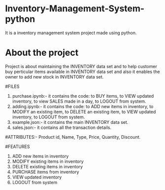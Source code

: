 # Inventory-Management-System-python
  It is a inventory management system  project made using python.

# About the project
  Project is about maintaining the INVENTORY data set and to help customer buy perticular items available in INVENTORY data set and also it enables the owner to add new stock in     INVENTORY data set. 

#FILES
  1) purchase.ipynb:- it contains the code: to BUY items, to VIEW updated inventory, to view SALES made in a day, to LOGOUT from system.
  2) adding.ipynb:- it contains the code:  to ADD new items in inventory, to MODIFY an existing item, to DELETE an existing item, to VIEW updated inventory, to LOGOUT from system.
  3) example.json:- it contains the main INVENTORY data set.
  4) sales.json:- it contains all the transaction details. 

#ATTRIBUTES:- 
  Product id, Name, Type, Price, Quantity, Discount.

#FEATURES
  1) ADD new items in inventory
  2) MODIFY existing items in inventory
  3) DELETE existing items in inventory
  4) PURCHASE items from inventory
  5) VIEW updated inventory
  6) LOGOUT from system

